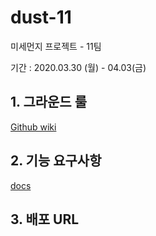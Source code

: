 # dust-11
미세먼지 프로젝트 - 11팀

기간 : 2020.03.30 (월) - 04.03(금)



## 1. 그라운드 룰 

[Github wiki][ground-rule]

[ground-rule]: https://github.com/codesquad-member-2020/dust-11/wiki/%EA%B7%B8%EB%9D%BC%EC%9A%B4%EB%93%9C-%EB%A3%B0

## 2. 기능 요구사항
[docs](https://docs.google.com/spreadsheets/d/168YRmf5Rlqauoq1glVY_LYsdJG3h6i62ITeNsuFZXk4/edit?usp=sharing)



## 3. 배포 URL

